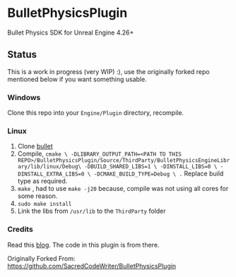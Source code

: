 # BulletPhysicsPlugin
Bullet Physics SDK for Unreal Engine 4.26+

## Status
This is a work in progress (very WIP) :), use the originally forked repo mentioned below if you want something usable.

### Windows
Clone this repo into your `Engine/Plugin` directory, recompile.

### Linux
1. Clone [bullet](https://github.com/bulletphysics/bullet3)
2. Compile, `cmake \
    -DLIBRARY_OUTPUT_PATH=<PATH TO THIS REPO>/BulletPhysicsPlugin/Source/ThirdParty/BulletPhysicsEngineLibrary/lib/linux/Debug\
    -DBUILD_SHARED_LIBS=1 \
    -DINSTALL_LIBS=0 \
    -DINSTALL_EXTRA_LIBS=0 \
    -DCMAKE_BUILD_TYPE=Debug \
    .`
	Replace build type as required.
3. `make` , had to use `make -j20` because, compile was not using all cores for some reason.
4. `sudo make install`
5. Link the libs from `/usr/lib` to the `ThirdParty` folder

### Credits
Read this [blog](https://www.stevestreeting.com/2020/07/26/using-bullet-for-physics-in-ue4/). The code in this plugin
is from there.

Originally Forked From: https://github.com/SacredCodeWriter/BulletPhysicsPlugin

